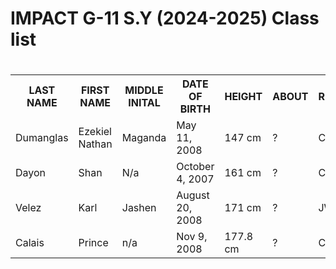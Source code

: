 <!DOCTYPE html>
<html>
<h1> IMPACT G-11 S.Y (2024-2025) Class list <h1>

<table>

  <tr>
    <th>  LAST NAME  </th>
    <th> FIRST NAME </th>
    <th> MIDDLE INITAL </th>
    <th> DATE OF BIRTH </th>
    <th> HEIGHT </th>
    <th> ABOUT </th>
    <th> RELIGION  </th>
  </tr>
  <tr>
    <td> Dumanglas </td>
    <td> Ezekiel Nathan </td>
    <td> Maganda </td>
    <td> May 11, 2008 </td>
    <td> 147 cm </td>
    <td> ? </td>
    <td> Christian </td>
  </tr>
  <tr>
    <td> Dayon </td>
    <td> Shan </td>
    <td> N/a </td>
    <td> October 4, 2007 </td>
    <td> 161 cm </td>
    <td> ? </td>
    <td> Christian </td>
  </tr>
  <tr>
    <td> Velez </td>
    <td> Karl </td>
    <td> Jashen </td>
    <td> August 20, 2008 </td>
    <td> 171 cm </td>
    <td> ? </td>
    <td> JW </td>
  </tr>
  <tr>
    <td> Calais </td>
    <td> Prince </td>
    <td> n/a </td>
    <td> Nov 9, 2008 </td>
    <td> 177.8 cm </td>
    <td> ?</td>
    <td> Catholic </td>
  </tr>

<table/>
